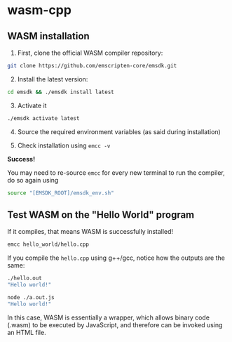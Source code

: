 # wasm-cpp

## WASM installation

1. First, clone the official WASM compiler repository:

```bash
git clone https://github.com/emscripten-core/emsdk.git
```

2. Install the latest version:

```bash
cd emsdk && ./emsdk install latest
```

3. Activate it

```bash
./emsdk activate latest
```

4. Source the required environment variables (as said during installation)

5. Check installation using `emcc -v`

**Success!**

You may need to re-source `emcc` for every new terminal to run the compiler, do so again using
```bash
source "[EMSDK_ROOT]/emsdk_env.sh"
```

## Test WASM on the "Hello World" program

If it compiles, that means WASM is successfully installed!

```bash
emcc hello_world/hello.cpp
```

If you compile the `hello.cpp` using g++/gcc, notice how the outputs are the same:
```bash
./hello.out
"Hello world!"
```

```bash
node ./a.out.js
"Hello world!"
```

In this case, WASM is essentially a wrapper, which allows binary code (.wasm) to be executed by JavaScript, and therefore can be invoked using an HTML file.
